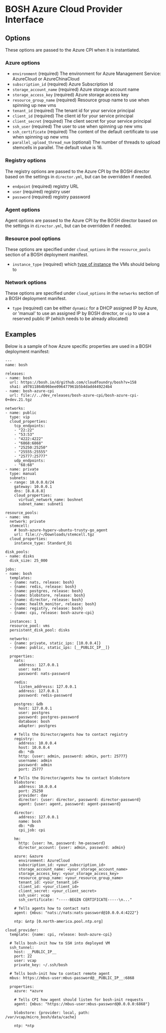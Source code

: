# BOSH Azure Cloud Provider Interface

## Options

These options are passed to the Azure CPI when it is instantiated.

### Azure options

* `environment` (required)
  The environment for Azure Management Service: AzureCloud or AzureChinaCloud
* `subscription_id` (required)
  Azure Subscription Id
* `storage_account_name` (required)
  Azure storage account name
* `storage_access_key` (required)
  Azure storage access key
* `resource_group_name` (required)
  Resource group name to use when spinning up new vms
* `tenant_id` (required)
  The tenant id for your service principal
* `client_id` (required)
  The client id for your service principal
* `client_secret` (required)
  The client secret for your service principal
* `ssh_user` (required)
  The user to use when spinning up new vms
* `ssh_certificate` (required)
  The content of the default certificate to use when spinning up new vms
* `parallel_upload_thread_num` (optional)
  The number of threads to upload stemcells in parallel. The default value is 16.

### Registry options

The registry options are passed to the Azure CPI by the BOSH director based on the settings in `director.yml`, but can be
overridden if needed.

* `endpoint` (required)
  registry URL
* `user` (required)
  registry user
* `password` (required)
  registry password

### Agent options

Agent options are passed to the Azure CPI by the BOSH director based on the settings in `director.yml`, but can be
overridden if needed.

### Resource pool options

These options are specified under `cloud_options` in the `resource_pools` section of a BOSH deployment manifest.

* `instance_type` (required)
  which [type of instance](https://azure.microsoft.com/en-us/documentation/articles/virtual-machines-size-specs/) the VMs should belong to

### Network options

These options are specified under `cloud_options` in the `networks` section of a BOSH deployment manifest.

* `type` (required)
  can be either `dynamic` for a DHCP assigned IP by Azure, or 'manual' to use an assigned IP by BOSH director,
  or `vip` to use a reserved public IP (which needs to be already allocated)

## Examples
Below is a sample of how Azure specific properties are used in a BOSH deployment manifest:

    ---
    name: bosh

    releases:
    - name: bosh
      url: https://bosh.io/d/github.com/cloudfoundry/bosh?v=158
      sha1: a97811864b96bee096477961b5b4dadd449224b4
    - name: bosh-azure-cpi
      url: file://../dev_releases/bosh-azure-cpi/bosh-azure-cpi-0+dev.21.tgz

    networks:
    - name: public
      type: vip
      cloud_properties:
        tcp_endpoints:
        - "22:22"
        - "53:53"
        - "4222:4222"
        - "6868:6868"
        - "25250:25250"
        - "25555:25555"
        - "25777:25777"
        udp_endpoints:
        - "68:68"
    - name: private
      type: manual
      subnets:
      - range: 10.0.0.0/24
        gateway: 10.0.0.1
        dns: [8.8.8.8]
        cloud_properties:
          virtual_network_name: boshnet
          subnet_name: subnet1

    resource_pools:
    - name: vms
      network: private
      stemcell:
        # bosh-azure-hyperv-ubuntu-trusty-go_agent
        url: file://~/Downloads/stemcell.tgz
      cloud_properties:
        instance_type: Standard_D1

    disk_pools:
    - name: disks
      disk_size: 25_000

    jobs:
    - name: bosh
      templates:
      - {name: nats, release: bosh}
      - {name: redis, release: bosh}
      - {name: postgres, release: bosh}
      - {name: blobstore, release: bosh}
      - {name: director, release: bosh}
      - {name: health_monitor, release: bosh}
      - {name: registry, release: bosh}
      - {name: cpi, release: bosh-azure-cpi}

      instances: 1
      resource_pool: vms
      persistent_disk_pool: disks

      networks:
      - {name: private, static_ips: [10.0.0.4]}
      - {name: public, static_ips: [__PUBLIC_IP__]}

      properties:
        nats:
          address: 127.0.0.1
          user: nats
          password: nats-password

        redis:
          listen_addresss: 127.0.0.1
          address: 127.0.0.1
          password: redis-password

        postgres: &db
          host: 127.0.0.1
          user: postgres
          password: postgres-password
          database: bosh
          adapter: postgres

        # Tells the Director/agents how to contact registry
        registry:
          address: 10.0.0.4
          host: 10.0.0.4
          db: *db
          http: {user: admin, password: admin, port: 25777}
          username: admin
          password: admin
          port: 25777

        # Tells the Director/agents how to contact blobstore
        blobstore:
          address: 10.0.0.4
          port: 25250
          provider: dav
          director: {user: director, password: director-password}
          agent: {user: agent, password: agent-password}

        director:
          address: 127.0.0.1
          name: bosh
          db: *db
          cpi_job: cpi

        hm:
          http: {user: hm, password: hm-password}
          director_account: {user: admin, password: admin}

        azure: &azure
          environment: AzureCloud
          subscription_id: <your_subscription_id>
          storage_account_name: <your_storage_account_name>
          storage_access_key: <your_storage_access_key>
          resource_group_name: <your_resource_group_name>
          tenant_id: <your_tenant_id>
          client_id: <your_client_id>
          client_secret: <your_client_secret>
          ssh_user: vcap
          ssh_certificate: "-----BEGIN CERTIFICATE-----\n..."

        # Tells agents how to contact nats
        agent: {mbus: "nats://nats:nats-password@10.0.0.4:4222"}

        ntp: &ntp [0.north-america.pool.ntp.org]

    cloud_provider:
      template: {name: cpi, release: bosh-azure-cpi}

      # Tells bosh-init how to SSH into deployed VM
      ssh_tunnel:
        host: __PUBLIC_IP__
        port: 22
        user: vcap
        private_key: ~/.ssh/bosh

      # Tells bosh-init how to contact remote agent
      mbus: https://mbus-user:mbus-password@__PUBLIC_IP__:6868

      properties:
        azure: *azure

        # Tells CPI how agent should listen for bosh-init requests
        agent: {mbus: "https://mbus-user:mbus-password@0.0.0.0:6868"}

        blobstore: {provider: local, path: /var/vcap/micro_bosh/data/cache}

        ntp: *ntp